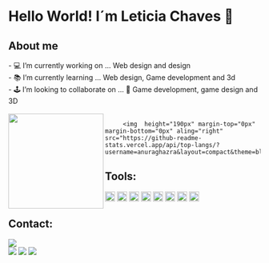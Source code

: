 <h1>Hello World! I´m Leticia Chaves 🖖</h1>

<div>
         <h2>About me</h2>
         <span> - 💻 I’m currently working on ... Web design and design </span><br>
         <span>- 📚 I’m currently learning ... Web design, Game development and 3d</span><br>
        <span> - 🕹️ I’m looking to collaborate on ... 👾 Game development, game design and 3D</span>
</div>
         <br>
         <img height="190px" padding-right="0px" margin-bottom="0px" align="left" src="https://github-readme-stats.vercel.app/api?username=lepleen&show_icons=true&theme=blueberry&border_radius=none&border-style=none"/>

         <img  height="190px" margin-top="0px" margin-bottom="0px" aling="right" src="https://github-readme-stats.vercel.app/api/top-langs/?username=anuraghazra&layout=compact&theme=blueberry&&border_radius=none&"/>

</div>

<div display="block">
         <h2>Tools:</h2>
         <img  height="20px" src="https://img.shields.io/badge/Adobe%20after%20affects-CF96FD?style=for-the badge&logo=Adobe%20after%20effects&logoColor=393665" />
         <img height="20px" src="https://img.shields.io/badge/Adobe%20Illustrator-FF9A00?style=for-the-badge&logo=adobe%20illustrator&logoColor=white"/>
         <img height="20px" src="https://img.shields.io/badge/Adobe%20Photoshop-31A8FF?style=for-the-badge&logo=Adobe%20Photoshop&logoColor=black"/>
         <img height="20px" src="https://img.shields.io/badge/Adobe%20XD-470137?style=for-the-badge&logo=Adobe%20XD&logoColor=#FF61F6"/>
         <img height="20px" src="https://img.shields.io/badge/blender-%23F5792A.svg?style=for-the-badge&logo=blender&logoColor=white"/>
         <img height="20px" src="https://img.shields.io/badge/Figma-F24E1E?style=for-the-badge&logo=figma&logoColor=white"/>
         <img height="20px" src="https://img.shields.io/badge/gimp-5C5543?style=for-the-badge&logo=gimp&logoColor=white"/>
         <img height="20px" src="https://img.shields.io/badge/Krita-203759?style=for-the-badge&logo=krita&logoColor=EEF37B"/>
        

         
</div>

<div display="inline">
         <h2>Contact:</h2>
         <address>
       <a href="mailto:leticiachavescs@gmail.com" target="_blank"><img src="https://img.shields.io/badge/Gmail-D14836?style=for-the-badge&logo=gmail&logoColor=white" target="_blank"/></a>
         </address>
         <a href="https://www.behance.net/Lepleen"  target="_blank"><img src="https://img.shields.io/badge/-Behance-blue?style=for-the-badge&logo=behance&logoColor=white" target="_blank"/></a>
         <a href="https://www.instagram.com/lepleen/"  target="_blank"><img src="https://img.shields.io/badge/Instagram-E4405F?style=for-the-badge&logo=instagram&logoColor=white" target="_blank"/></a>
         <a href="https://www.linkedin.com/in/lepleen/"  target="_blank"><img src="https://img.shields.io/badge/LinkedIn-0077B5?style=for-the-badge&logo=linkedin&logoColor=white" target="_blank"/></a>
</div>





<!--

 <img src=""/>
         <img src=""/>
         <img src=""/>
         <img src=""/>
         <img src=""/>
         <img src=""/>
         <img src=""/>

<div display="block">
         <h2>Tools:</h2>
         <img src="![Blender](https://img.shields.io/badge/blender-%23F5792A.svg?style=for-the-badge&logo=blender&logoColor=white)"/>
         <img src="![Adobe XD](https://img.shields.io/badge/Adobe%20XD-470137?style=for-the-badge&logo=Adobe%20XD&logoColor=#FF61F6)"/>
         <img src="![Adobe Illustrator](https://img.shields.io/badge/adobe%20illustrator-%23FF9A00.svg?style=for-the-badge&logo=adobe%20illustrator&logoColor=white)"/>
         <img src="![Adobe Photoshop](https://img.shields.io/badge/adobe%20photoshop-%2331A8FF.svg?style=for-the-badge&logo=adobe%20photoshop&logoColor=white)"/>
         <img src="![Gimp Gnu Image Manipulation Program](https://img.shields.io/badge/Gimp-657D8B?style=for-the-badge&logo=gimp&logoColor=FFFFFF)"/>
         <img src="![Inkscape](https://img.shields.io/badge/Inkscape-e0e0e0?style=for-the-badge&logo=inkscape&logoColor=080A13)"/>
         <img src="![Krita](https://img.shields.io/badge/Krita-203759?style=for-the-badge&logo=krita&logoColor=EEF37B)"/>
</div>




**lepleen/Lepleen** is a ✨ _special_ ✨ repository because its `README.md` (this file) appears on your GitHub profile.

Here are some ideas to get you started:

- 🔭 I’m currently working on ... Web design and design 
- 🌱 I’m currently learning ... Web design, Game development and 3d
- 🕹️ I’m looking to collaborate on ...Game development, game design and 3D
- 💬 How to reach me: 
Contact: leticiachavescs@gmail.com
         https://www.behance.net/Lepleen
         https://www.instagram.com/lepleen/?hl=en
- ⚡ Fun fact: ...

Links uteis para depois
https://github.com/anuraghazra/github-readme-stats

Repositório do roteiro desse vídeo: https://github.com/rafaballerini/Perf...
Repositório do meu perfil - https://github.com/rafaballerini/rafa...
Guia de markdown - https://docs.pipz.com/central-de-ajud...
Site de emojis - https://emojipedia.org/search/?q=bag
Repositório do Github Stats - https://github.com/anuraghazra/github...
Site de Badges 1 - https://dev.to/envoy_/150-badges-for-...
Fazedor de gifs - https://picrew.me/image_maker/338224
Passo a passo de como adicionar a cobrinha de commit - https://www.instagram.com/p/CPjUBhXDNEE/
-->
